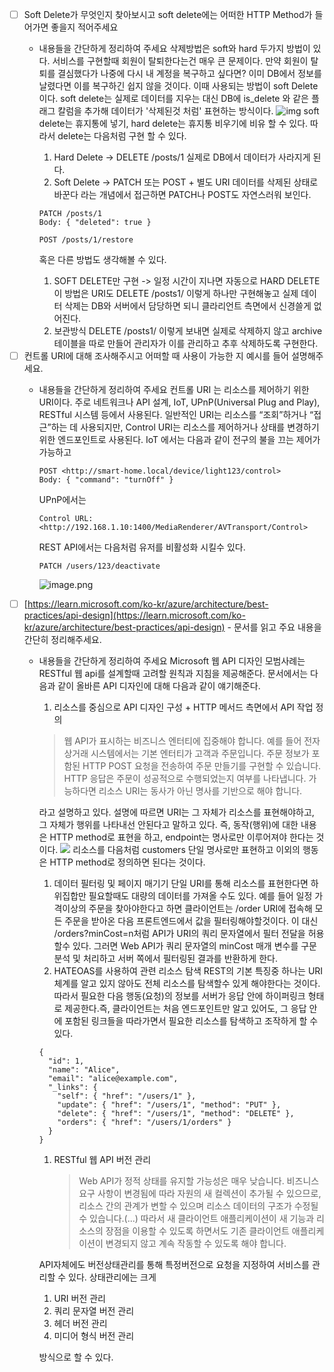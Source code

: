 * [ ] Soft Delete가 무엇인지 찾아보시고 soft delete에는 어떠한 HTTP Method가 들어가면 좋을지 적어주세요
  * 내용들을 간단하게 정리하여 주세요
    삭제방법은 soft와 hard 두가지 방법이 있다.
    서비스를 구현할때 회원이 탈퇴한다는건 매우 큰 문제이다.
    만약 회원이 탈퇴를 결심했다가 나중에 다시 내 계정을 복구하고 싶다면? 이미 DB에서 정보를 날렸다면 이를 복구하긴 쉽지 않을 것이다.
    이때 사용되는 방법이 soft Delete이다.
    soft delete는 실제로 데이터를 지우는 대신 DB에 is_delete 와 같은 플래그 칼럼을 추가해 데이터가 '삭제된것 처럼' 표현하는 방식이다.
    ![img](https://velog.velcdn.com/images/seoki180/post/84b0ad89-e20b-4855-918c-da7d1bf9023c/image.png)
    soft delete는 휴지통에 넣기, hard delete는 휴지통 비우기에 비유 할 수 있다.
    따라서 delete는 다음처럼 구현 할 수 있다.

    1. Hard Delete → DELETE /posts/1
       실제로 DB에서 데이터가 사라지게 된다.
    2. Soft Delete → PATCH 또는 POST + 별도 URI
       데이터를 삭제된 상태로 바꾼다 라는 개념에서 접근하면 PATCH나 POST도 자연스러워 보인다.

    ```
    PATCH /posts/1
    Body: { "deleted": true }

    POST /posts/1/restore
    ```
    혹은 다른 방법도 생각해볼 수 있다.

    1. SOFT DELETE만 구현 -> 일정 시간이 지나면 자동으로 HARD DELETE
       이 방법은 URI도 DELETE /posts1/ 이렇게 하나만 구현해놓고 실제 데이터 삭제는 DB와 서버에서 담당하면 되니 클라리언트 측면에서 신경쓸게 없어진다.
    2. 보관방식
       DELETE /posts1/ 이렇게 보내면 실제로 삭제하지 않고 archive 테이블을 따로 만들어 관리자가 이를 관리하고 추후 삭제하도록 구현한다.
* [ ] 컨트롤 URI에 대해 조사해주시고 어떠할 때 사용이 가능한 지 예시를 들어 설명해주세요.
  * 내용들을 간단하게 정리하여 주세요
    컨트롤 URI 는 리소스를 제어하기 위한 URI이다. 주로 네트워크나 API 설계, IoT, UPnP(Universal Plug and Play), RESTful 시스템 등에서 사용된다.
    일반적인 URI는 리소스를 “조회”하거나 “접근”하는 데 사용되지만,
    Control URI는 리소스를 제어하거나 상태를 변경하기 위한 엔드포인트로 사용된다.
    IoT 에서는 다음과 같이 전구의 불을 끄는 제어가 가능하고

    ```
    POST <http://smart-home.local/device/light123/control>
    Body: { "command": "turnOff" }
    ```
    UPnP에서는

    ```
    Control URL:
    <http://192.168.1.10:1400/MediaRenderer/AVTransport/Control>
    ```
    REST API에서는 다음처럼 유저를 비활성화 시킬수 있다.

    ```
    PATCH /users/123/deactivate
    ```
    ![image.png](attachment:14e76be4-ccfa-4059-9da9-8b35162c02cd:image.png)
* [ ] [https://learn.microsoft.com/ko-kr/azure/architecture/best-practices/api-design](https://learn.microsoft.com/ko-kr/azure/architecture/best-practices/api-design) - 문서를 읽고 주요 내용을 간단히 정리해주세요.
  * 내용들을 간단하게 정리하여 주세요
    Microsoft 웹 API 디자인 모범사례는 RESTful 웹 api를 설계할때 고려할 원칙과 지침을 제공해준다.
    문서에서는 다음과 같이 올바른 API 디자인에 대해 다음과 같이 얘기해준다.

    1. 리소스를 중심으로 API 디자인 구성 + HTTP 메서드 측면에서 API 작업 정의

    > 웹 API가 표시하는 비즈니스 엔터티에 집중해야 합니다. 예를 들어 전자 상거래 시스템에서는 기본 엔터티가 고객과 주문입니다. 주문 정보가 포함된 HTTP POST 요청을 전송하여 주문 만들기를 구현할 수 있습니다. HTTP 응답은 주문이 성공적으로 수행되었는지 여부를 나타냅니다. 가능하다면 리소스 URI는 동사가 아닌 명사를 기반으로 해야 합니다.
    >

    라고 설명하고 있다. 설명에 따르면 URI는 그 자체가 리소스를 표현해야하고, 그 자체가 행위를 나타내선 안된다고 말하고 있다. 즉, 동작(행위)에 대한 내용은 HTTP method로 표현을 하고, endpoint는 명사로만 이루어져야 한다는 것이다.
    ![](https://velog.velcdn.com/images/seoki180/post/336b60cd-ca97-477b-b2af-c2e20ab98c2f/image.png)
    리소스를 다음처럼 customers 단일 명사로만 표현하고 이외의 행동은 HTTP method로 정의하면 된다는 것이다.

    1. 데이터 필터링 및 페이지 매기기
       단일 URI를 통해 리소스를 표현한다면 하위집합만 필요할때도 대량의 데이터를 가져올 수도 있다.
       예를 들어 일정 가격이상의 주문을 찾아야한다고 하면 클라이언트는 /order URI에 접속해 모든 주문을 받아온 다음 프론트엔드에서 값을 필터링해야할것이다.
       이 대신 /orders?minCost=n처럼 API가 URI의 쿼리 문자열에서 필터 전달을 허용할수 있다. 그러면 Web API가 쿼리 문자열의 minCost 매개 변수를 구문 분석 및 처리하고 서버 쪽에서 필터링된 결과를 반환하게 한다.
    2. HATEOAS를 사용하여 관련 리소스 탐색
       REST의 기본 특징중 하나는 URI체계를 알고 있지 않아도 전체 리소스를 탐색할수 있게 해야한다는 것이다. 따라서 필요한 다음 행동(요청)의 정보를 서버가 응답 안에 하이퍼링크 형태로 제공한다.즉, 클라이언트는 처음 엔드포인트만 알고 있어도, 그 응답 안에 포함된 링크들을 따라가면서 필요한 리소스를 탐색하고 조작하게 할 수 있다.

    ```
    {
      "id": 1,
      "name": "Alice",
      "email": "alice@example.com",
      "_links": {
        "self": { "href": "/users/1" },
        "update": { "href": "/users/1", "method": "PUT" },
        "delete": { "href": "/users/1", "method": "DELETE" },
        "orders": { "href": "/users/1/orders" }
      }
    }
    ```
    1. RESTful 웹 API 버전 관리
       > Web API가 정적 상태를 유지할 가능성은 매우 낮습니다. 비즈니스 요구 사항이 변경됨에 따라 자원의 새 컬렉션이 추가될 수 있으므로, 리소스 간의 관계가 변할 수 있으며 리소스 데이터의 구조가 수정될 수 있습니다.(...) 따라서 새 클라이언트 애플리케이션이 새 기능과 리소스의 장점을 이용할 수 있도록 하면서도 기존 클라이언트 애플리케이션이 변경되지 않고 계속 작동할 수 있도록 해야 합니다.
       >

    API자체에도 버전상태관리를 통해 특정버전으로 요청을 지정하여 서비스를 관리할 수 있다.
    상태관리에는 크게

    1. URI 버전 관리
    2. 쿼리 문자열 버전 관리
    3. 헤더 버전 관리
    4. 미디어 형식 버전 관리

    방식으로 할 수 있다.
